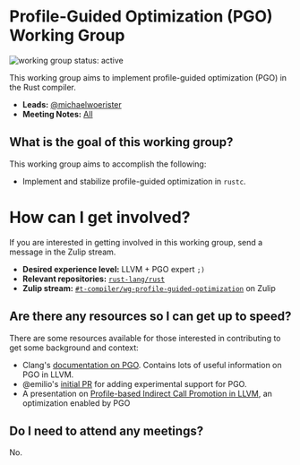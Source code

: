 # Profile-Guided Optimization (PGO) Working Group
![working group status: active][status]

This working group aims to implement profile-guided optimization (PGO) in the
Rust compiler.

- **Leads:** [@michaelwoerister][michaelwoerister]
- **Meeting Notes:** [All](NOTES.md)

[status]: https://img.shields.io/badge/status-active-brightgreen.svg?style=for-the-badge

## What is the goal of this working group?
This working group aims to accomplish the following:

- Implement and stabilize profile-guided optimization in `rustc`.

# How can I get involved?
If you are interested in getting involved in this working group, send a message in the Zulip
stream.

- **Desired experience level:** LLVM + PGO expert `;)`
- **Relevant repositories:** [`rust-lang/rust`][repo]
- **Zulip stream:** [`#t-compiler/wg-profile-guided-optimization`][zulip] on Zulip

[repo]: https://github.com/rust-lang/rust
[zulip]: https://rust-lang.zulipchat.com/#narrow/stream/187830-t-compiler.2Fwg-profile-guided-optimization

## Are there any resources so I can get up to speed?
There are some resources available for those interested in contributing to get some background
and context:

- Clang's [documentation on PGO](https://clang.llvm.org/docs/UsersManual.html#profile-guided-optimization).
  Contains lots of useful information on PGO in LLVM.
- @emilio's [initial PR](https://github.com/rust-lang/rust/pull/48346) for adding experimental
  support for PGO.
- A presentation on [Profile-based Indirect Call Promotion in LLVM](https://llvm.org/devmtg/2015-10/slides/Baev-IndirectCallPromotion.pdf), an optimization enabled by PGO

## Do I need to attend any meetings?
No.

[michaelwoerister]: https://github.com/michaelwoerister
